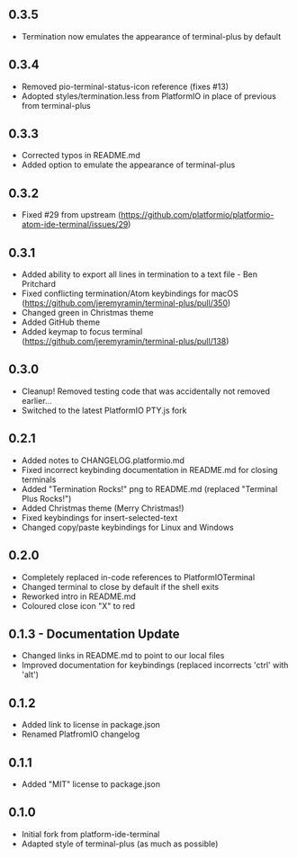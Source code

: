## 0.3.5
 * Termination now emulates the appearance of terminal-plus by default
 
## 0.3.4
 * Removed pio-terminal-status-icon reference (fixes #13)
 * Adopted styles/termination.less from PlatformIO in place of previous from
   terminal-plus

## 0.3.3
 * Corrected typos in README.md
 * Added option to emulate the appearance of terminal-plus

## 0.3.2
 * Fixed #29 from upstream
 (https://github.com/platformio/platformio-atom-ide-terminal/issues/29)

## 0.3.1
 * Added ability to export all lines in termination to a text file - Ben Pritchard
 * Fixed conflicting termination/Atom keybindings for macOS
   (https://github.com/jeremyramin/terminal-plus/pull/350)
 * Changed green in Christmas theme
 * Added GitHub theme
 * Added keymap to focus terminal
   (https://github.com/jeremyramin/terminal-plus/pull/138)

## 0.3.0
 * Cleanup! Removed testing code that was accidentally not removed earlier...
 * Switched to the latest PlatformIO PTY.js fork

## 0.2.1
 * Added notes to CHANGELOG.platformio.md
 * Fixed incorrect keybinding documentation in README.md for closing terminals
 * Added "Termination Rocks!" png to README.md (replaced "Terminal Plus Rocks!")
 * Added Christmas theme (Merry Christmas!)
 * Fixed keybindings for insert-selected-text
 * Changed copy/paste keybindings for Linux and Windows

## 0.2.0
 * Completely replaced in-code references to PlatformIOTerminal
 * Changed terminal to close by default if the shell exits
 * Reworked intro in README.md
 * Coloured close icon "X" to red

## 0.1.3 - Documentation Update
 * Changed links in README.md to point to our local files
 * Improved documentation for keybindings (replaced incorrects 'ctrl'
   with 'alt')

## 0.1.2
 * Added link to license in package.json
 * Renamed PlatfromIO changelog

## 0.1.1
 * Added "MIT" license to package.json

## 0.1.0

 * Initial fork from platform-ide-terminal
 * Adapted style of terminal-plus (as much as possible)
